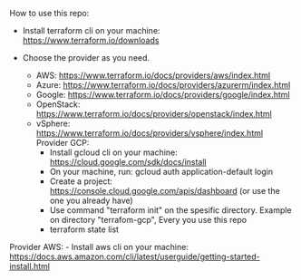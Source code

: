 How to use this repo:
- Install terraform cli on your machine: https://www.terraform.io/downloads

- Choose the provider as you need.
  - AWS: https://www.terraform.io/docs/providers/aws/index.html
  - Azure: https://www.terraform.io/docs/providers/azurerm/index.html
  - Google: https://www.terraform.io/docs/providers/google/index.html
  - OpenStack: https://www.terraform.io/docs/providers/openstack/index.html
  - vSphere: https://www.terraform.io/docs/providers/vsphere/index.html
Provider GCP:
    - Install gcloud cli on your machine: https://cloud.google.com/sdk/docs/install
    - On your machine, run: gcloud auth application-default login
    - Create a project: https://console.cloud.google.com/apis/dashboard   (or use the one you already have)
    - Use command "terraform init" on the spesific directory. Example on directory "terrafom-gcp", Every you use this repo
    - terraform state list

Provider AWS:
    - Install aws cli on your machine: https://docs.aws.amazon.com/cli/latest/userguide/getting-started-install.html